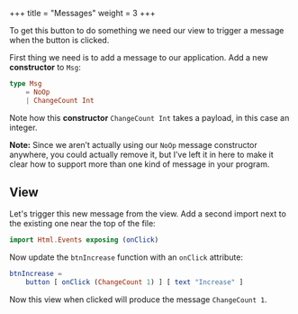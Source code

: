 +++
title       = "Messages"
weight      = 3
+++

To get this button to do something we need our view to trigger a message when the button is clicked.

First thing we need is to add a message to our application. Add a new **constructor** to `Msg`:

```elm
type Msg
    = NoOp
    | ChangeCount Int
```

Note how this **constructor** `ChangeCount Int` takes a payload, in this case an integer.

**Note:** Since we aren’t actually using our `NoOp` message constructor anywhere, you could actually remove it, but I’ve left it in here to make it clear how to support more than one kind of message in your program.

## View

Let's trigger this new message from the view. Add a second import next to the existing one near the top of the file:

```elm
import Html.Events exposing (onClick)
```

Now update the `btnIncrease` function with an `onClick` attribute:

```elm
btnIncrease =
    button [ onClick (ChangeCount 1) ] [ text "Increase" ]
```

Now this view when clicked will produce the message `ChangeCount 1`.

